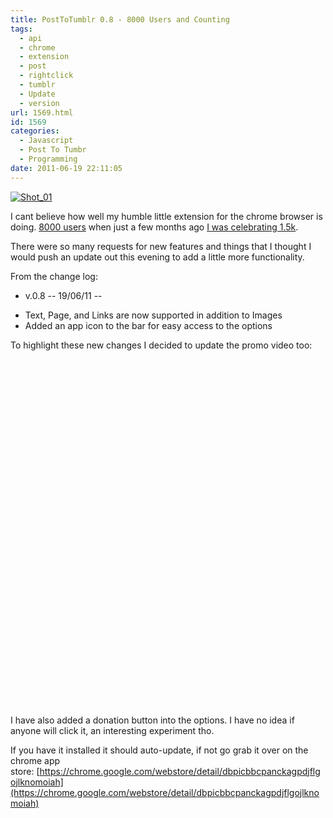 ```yaml
---
title: PostToTumblr 0.8 - 8000 Users and Counting
tags:
  - api
  - chrome
  - extension
  - post
  - rightclick
  - tumblr
  - Update
  - version
url: 1569.html
id: 1569
categories:
  - Javascript
  - Post To Tumbr
  - Programming
date: 2011-06-19 22:11:05
---
```


[![](https://mikecann.co.uk/wp-content/uploads/2011/06/Shot_01.png "Shot_01")](https://mikecann.co.uk/wp-content/uploads/2011/06/Shot_01.png)

I cant believe how well my humble little extension for the chrome browser is doing. [8000 users](https://chrome.google.com/webstore/developer/detail/dbpicbbcpanckagpdjflgojlknomoiah/publish-accepted) when just a few months ago [I was celebrating 1.5k](https://mikecann.co.uk/personal-project/posttotumblrs-1628th-user-celebration/).

<!-- more -->

There were so many requests for new features and things that I thought I would push an update out this evening to add a little more functionality.

From the change log:

- v.0.8 -- 19/06/11 --

* Text, Page, and Links are now supported in addition to Images
* Added an app icon to the bar for easy access to the options

To highlight these new changes I decided to update the promo video too:

<object width="700" height="555"><param name="movie" value="https://www.youtube.com/v/hvqjEXdAeqI?version=3&amp;hl=en_GB&amp;hd=1" /><param name="allowFullScreen" value="true" /><param name="allowscriptaccess" value="always" /><embed type="application/x-shockwave-flash" width="700" height="555" src="https://www.youtube.com/v/hvqjEXdAeqI?version=3&amp;hl=en_GB&amp;hd=1" allowscriptaccess="always" allowfullscreen="true"></embed></object>

I have also added a donation button into the options. I have no idea if anyone will click it, an interesting experiment tho.

If you have it installed it should auto-update, if not go grab it over on the chrome app store: [https://chrome.google.com/webstore/detail/dbpicbbcpanckagpdjflgojlknomoiah](https://chrome.google.com/webstore/detail/dbpicbbcpanckagpdjflgojlknomoiah)
